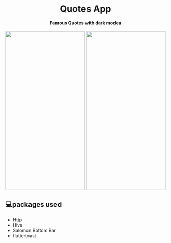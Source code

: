 <h1 align="center" id="title">Quotes App</h1>
<p align="center">
  <b>Famous Quotes with dark modea</b>
  <br><br>
  <img src="https://i.postimg.cc/sDTC7q7f/Screenshot-20231218-193535.jpg" width="250" height = "500" >
  <img src="https://i.postimg.cc/Y9K5tHKR/Screenshot-20231218-193603.jpg" width="250" height = "500">
</p>
<h2>💻packages used</h2>

*   Http
*   Hive
*   Salomon Bottom Bar
*   fluttertoast
